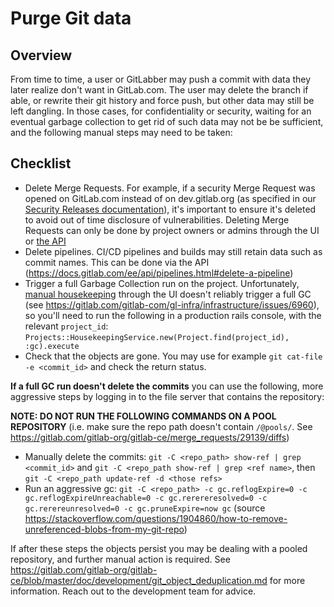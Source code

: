 # Purge Git data

## Overview

From time to time, a user or GitLabber may push a commit with data they later realize don't want in GitLab.com. The user may delete the branch if able, or rewrite their git history and force push, but other data may still be left dangling. In those cases, for confidentiality or security, waiting for an eventual garbage collection to get rid of such data may not be be sufficient, and the following manual steps may need to be taken:

## Checklist

- Delete Merge Requests. For example, if a security Merge Request was opened on GitLab.com instead of on dev.gitlab.org (as specified in our [Security Releases documentation](https://gitlab.com/gitlab-org/release/docs/blob/master/general/security/developer.md)), it's important to ensure it's deleted to avoid out of time disclosure of vulnerabilities. Deleting Merge Requests can only be done by project owners or admins through the UI or [the API](https://docs.gitlab.com/ee/api/merge_requests.html#delete-a-merge-request)
- Delete pipelines. CI/CD pipelines and builds may still retain data such as commit names. This can be done via the API (https://docs.gitlab.com/ee/api/pipelines.html#delete-a-pipeline)
- Trigger a full Garbage Collection run on the project. Unfortunately, [manual housekeeping](https://docs.gitlab.com/ee/administration/housekeeping.html#manual-housekeeping) through the UI doesn't reliably trigger a full GC (see https://gitlab.com/gitlab-com/gl-infra/infrastructure/issues/6960), so you'll need to run the following in a production rails console, with the relevant `project_id`: `Projects::HousekeepingService.new(Project.find(project_id), :gc).execute`
- Check that the objects are gone. You may use for example `git cat-file -e <commit_id>` and check the return status.

**If a full GC run doesn't delete the commits** you can use the following, more aggressive steps by logging in to the file server that contains the repository:

**NOTE: DO NOT RUN THE FOLLOWING COMMANDS ON A POOL REPOSITORY** (i.e. make sure the repo path doesn't contain `/@pools/`. See https://gitlab.com/gitlab-org/gitlab-ce/merge_requests/29139/diffs)

- Manually delete the commits: `git -C <repo_path> show-ref | grep <commit_id>` and `git -C <repo_path show-ref | grep <ref name>`, then `git -C <repo_path update-ref -d <those refs>`
- Run an aggressive gc: `git -C <repo_path> -c gc.reflogExpire=0 -c gc.reflogExpireUnreachable=0 -c gc.rerereresolved=0 -c gc.rerereunresolved=0 -c gc.pruneExpire=now gc` (source https://stackoverflow.com/questions/1904860/how-to-remove-unreferenced-blobs-from-my-git-repo)

If after these steps the objects persist you may be dealing with a pooled repository, and further manual action is required. See https://gitlab.com/gitlab-org/gitlab-ce/blob/master/doc/development/git_object_deduplication.md for more information. Reach out to the development team for advice.
